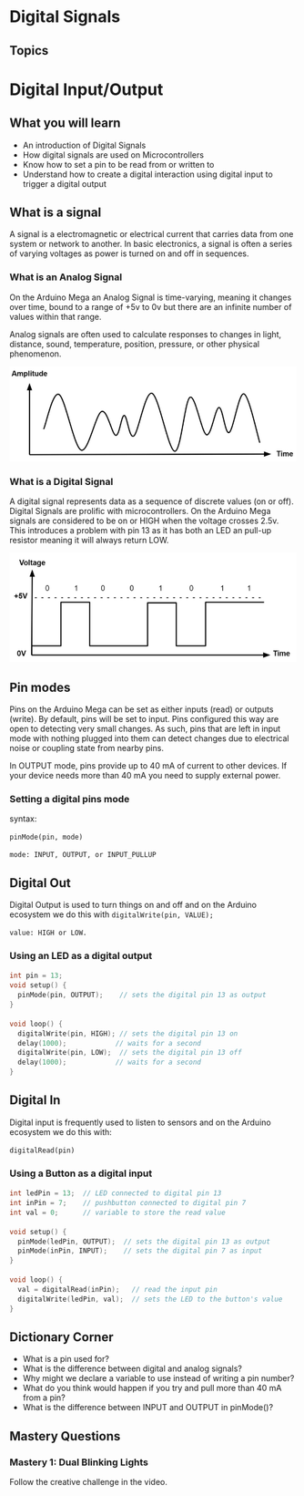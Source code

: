 # Digital Signals

## Topics


# Digital Input/Output

## What you will learn

* An introduction of Digital Signals 
* How digital signals are used on Microcontrollers
* Know how to set a pin to be read from or written to
* Understand how to create a digital interaction using digital input to trigger a digital output

## What is a signal

A signal is a electromagnetic or electrical current that carries data from one system or network to another. In basic electronics, a signal is often a series of varying voltages as power is turned on and off in sequences. 

### What is an Analog Signal 

On the Arduino Mega an Analog Signal is time-varying, meaning it changes over time, bound to a range of +5v to 0v but there are an infinite number of values within that range. 

Analog signals are often used to calculate responses to changes in light, distance, sound, temperature, position, pressure, or other physical phenomenon. 

![](img/2021-07-29-08-18-41.png)

### What is a Digital Signal

A digital signal represents data as a sequence of discrete values (on or off). Digital Signals are prolific with microcontrollers. On the Arduino Mega signals are considered to be on or HIGH when the voltage crosses 2.5v. This introduces a problem with pin 13 as it has both an LED an pull-up resistor meaning it will always return LOW.

![](img/2021-07-29-08-20-53.png)

## Pin modes 

Pins on the Arduino Mega can be set as either inputs (read) or outputs (write). By default, pins will be set to input. Pins configured this way are open to detecting very small changes. As such, pins that are left in input mode with nothing plugged into them can detect changes due to electrical noise or coupling state from nearby pins. 

In OUTPUT mode, pins provide up to 40 mA of current to other devices. If your device needs more than 40 mA you need to supply external power. 

### Setting a digital pins mode

syntax: 

`pinMode(pin, mode)`

`mode: INPUT, OUTPUT, or INPUT_PULLUP`


## Digital Out

Digital Output is used to turn things on and off and on the Arduino ecosystem we do this with `digitalWrite(pin, VALUE);` 

`value: HIGH or LOW.`

### Using an LED as a digital output

```cpp
int pin = 13;
void setup() {
  pinMode(pin, OUTPUT);    // sets the digital pin 13 as output
}

void loop() {
  digitalWrite(pin, HIGH); // sets the digital pin 13 on
  delay(1000);            // waits for a second
  digitalWrite(pin, LOW);  // sets the digital pin 13 off
  delay(1000);            // waits for a second
}
```

## Digital In

Digital input is frequently used to listen to sensors and on the Arduino ecosystem we do this with: 

`digitalRead(pin)`

### Using a Button as a digital input

```cpp
int ledPin = 13;  // LED connected to digital pin 13
int inPin = 7;    // pushbutton connected to digital pin 7
int val = 0;      // variable to store the read value

void setup() {
  pinMode(ledPin, OUTPUT);  // sets the digital pin 13 as output
  pinMode(inPin, INPUT);    // sets the digital pin 7 as input
}

void loop() {
  val = digitalRead(inPin);   // read the input pin
  digitalWrite(ledPin, val);  // sets the LED to the button's value
}
```

## Dictionary Corner

* What is a pin used for?
* What is the difference between digital and analog signals? 
* Why might we declare a variable to use instead of writing a pin number? 
* What do you think would happen if you try and pull more than 40 mA from a pin? 
* What is the difference between INPUT and OUTPUT in pinMode()?

## Mastery Questions 

### Mastery 1: Dual Blinking Lights 

Follow the creative challenge in the video. 
